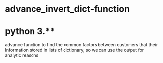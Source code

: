 # advance_invert_dict-function
# python 3.**
advance function to find the common factors between customers that their Information stored in lists of dictionary, so we can use the output for analytic reasons
